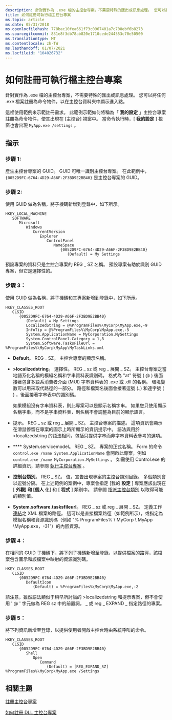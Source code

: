 ```yaml
---
description: 針對實作為 .exe 檔的主控台專案，不需要特殊的匯出或訊息處理。 您可以將任何 .exe 檔案註冊為命令物件，以在主控台資料夾中顯示進入點。
title: 如何註冊可執行檔主控台專案
ms.topic: article
ms.date: 05/31/2018
ms.openlocfilehash: 778bac10fea661f73c0967401a7c708ebf6b8273
ms.sourcegitcommit: 831e8f3db78ab820e1710cede244553c70e50500
ms.translationtype: MT
ms.contentlocale: zh-TW
ms.lasthandoff: 01/07/2021
ms.locfileid: "104026732"
---
```

# <a name="how-to-register-executable-control-panel-items"></a>如何註冊可執行檔主控台專案

針對實作為 .exe 檔的主控台專案，不需要特殊的匯出或訊息處理。 您可以將任何 .exe 檔案註冊為命令物件，以在主控台資料夾中顯示進入點。

這裡使用範例來示範註冊需求。 此範例示範如何將稱為「 **我的設定** 」主控台專案註冊為命令物件，使其出現在 [主控台] 視窗中。 當命令執行時，[ **我的設定** ] 視窗也會出現 `MyApp.exe /settings` 。

## <a name="instructions"></a>指示

### <a name="step-1"></a>步驟 1:

產生主控台專案的 GUID。 GUID 可唯一識別主控台專案。 在此範例中， `{0052D9FC-6764-4D29-A66F-2F3BD9E2BB40}` 是主控台專案的 GUID。

### <a name="step-2"></a>步驟 2:

使用 GUID 做為名稱，將子機碼新增到登錄中，如下所示。

```
HKEY_LOCAL_MACHINE
   SOFTWARE
      Microsoft
         Windows
            CurrentVersion
               Explorer
                  ControlPanel
                     NameSpace
                        {0052D9FC-6764-4D29-A66F-2F3BD9E2BB40}
                           (Default) = My Settings
```

預設專案的資料只是主控台專案的 REG \_ SZ 名稱。 預設專案有助於識別 GUID 專案，但它是選擇性的。

### <a name="step-3"></a>步驟 3：

使用 GUID 做為名稱，將子機碼和其專案新增到登錄中，如下所示。

```
HKEY_CLASSES_ROOT
   CLSID
      {0052D9FC-6764-4D29-A66F-2F3BD9E2BB40}
         (Default) = My Settings
         LocalizedString = @%ProgramFiles%\MyCorp\MyApp.exe,-9
         InfoTip = @%ProgramFiles%\MyCorp\MyApp.exe,-5
         System.ApplicationName = MyCorporation.MySettings
         System.ControlPanel.Category = 1,8
         System.Software.TasksFileUrl = %ProgramFiles%\MyCorp\MyApp\MyTaskLinks.xml
```

-   **Default**。 REG \_ SZ。 主控台專案的顯示名稱。
-   **>localizedstring**。 選擇性。 REG \_ sz 或 reg \_ 展開 \_ SZ。 主控台專案之當地語系化名稱的模組名稱和字串資料表識別碼。 格式為 "at" 符號 ( @ ) 後面接著包含多語系消費者介面 (MUI) 字串資料表的 .exe 或 .dll 的名稱。 環境變數可以用來取代路徑的一部分。 路徑和檔案名後面會接著逗號 (、) 和連字號 ( ) ，後面接著字串表中的識別碼。

    如果模組沒有字串資料表，則此專案可以是顯示名稱字串。 如果您只使用顯示名稱字串，而不是字串資料表，則名稱不會調整為目前的顯示語言。

-   提示。 REG \_ sz 或 reg \_ 展開 \_ SZ。 主控台專案的描述。 這項資訊會顯示在滑鼠停留在專案的圖示上時所顯示的資訊提示中。 語法與用於 >localizedstring 的語法相同，包括只提供字串而非字串資料表參考的選項。
-   **** System.servicemodel。 REG \_ SZ。 專案的正式名稱。 Form 的命令 `control.exe /name System.ApplicationName` 會開啟此專案，例如 `control.exe /name MyCorporation.MySettings` 。 如需使用 Control.exe 的詳細資訊，請參閱 [執行主控台專案](executing-control-panel-items.md) 。
-   **控制台類別**。 REG \_ SZ。 值，宣告出現專案的主控台類別目錄。 多個類別會以逗號分隔。 在上述範例的案例中，專案會指定 [我的 **設定** ] 專案應該出現在 [ **外觀] 和 [個人** 化] 和 [ **程式** ] 類別中。 請參閱 [指派主控台類別](assigning-control-panel-categories.md) 以取得可能的類別值。
-   **System.software.tasksfileurl**。 REG \_ sz 或 reg \_ 展開 \_ SZ。 定義工作 [連結](creating-searchable-task-links.md)之 XML 檔案的路徑。 這可以是直接檔案路徑（如範例所示），或指定為模組名稱和資源識別碼（例如 "% ProgramFiles% \\ MyCorp \\ MyApp \\MyApp.exe，-31"）的內嵌資源。

### <a name="step-4"></a>步驟 4：

在相同的 GUID 子機碼下，將下列子機碼新增至登錄，以提供檔案的路徑，該檔案包含圖示和該檔案中映射的資源識別碼。

```
HKEY_CLASSES_ROOT
   CLSID
      {0052D9FC-6764-4D29-A66F-2F3BD9E2BB40}
         DefaultIcon
            (Default) = %ProgramFiles%\MyCorp\MyApp.exe,-2
```

請注意，雖然語法類似于稍早所討論的 >localizedstring 和提示專案，但不會使用 ' @ ' 字元做為 REG sz 中的前置詞， \_ 或 reg \_ EXPAND \_ 指定路徑的專案。

### <a name="step-5"></a>步驟 5：

將下列資訊新增至登錄，以提供使用者開啟主控台時由系統呼叫的命令。

```
HKEY_CLASSES_ROOT
   CLSID
      {0052D9FC-6764-4D29-A66F-2F3BD9E2BB40}
         Shell
            Open
               Command
                  (Default) = [REG_EXPAND_SZ] %ProgramFiles%\MyCorp\MyApp.exe /Settings
```

## <a name="related-topics"></a>相關主題

<dl> <dt>

[註冊主控台專案](registering-control-panel-items.md)
</dt> <dt>

[如何註冊 DLL 主控台專案](how-to-register-dll-control-panel-item-registration-.md)
</dt> </dl>

 

 



